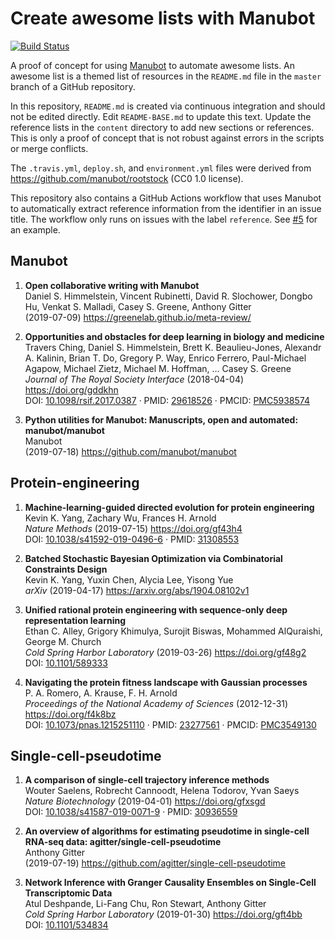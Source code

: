# Create awesome lists with Manubot
[![Build Status](https://travis-ci.com/agitter/manubot-awesome-list.svg?branch=master)](https://travis-ci.com/agitter/manubot-awesome-list)

A proof of concept for using [Manubot](http://manubot.org) to automate awesome lists.
An awesome list is a themed list of resources in the `README.md` file in the `master` branch of a GitHub repository.

In this repository, `README.md` is created via continuous integration and should not be edited directly.
Edit `README-BASE.md` to update this text.
Update the reference lists in the `content` directory to add new sections or references.
This is only a proof of concept that is not robust against errors in the scripts or merge conflicts.

The `.travis.yml`, `deploy.sh`, and `environment.yml` files were derived from <https://github.com/manubot/rootstock> (CC0 1.0 license).

This repository also contains a GitHub Actions workflow that uses Manubot to automatically extract reference information from the identifier in an issue title.
The workflow only runs on issues with the label `reference`.
See [#5](https://github.com/agitter/manubot-awesome-list/issues/5) for an example.

## Manubot
1. **Open collaborative writing with Manubot**  
Daniel S. Himmelstein, Vincent Rubinetti, David R. Slochower, Dongbo Hu, Venkat S. Malladi, Casey S. Greene, Anthony Gitter  
(2019-07-09) <https://greenelab.github.io/meta-review/>

2. **Opportunities and obstacles for deep learning in biology and medicine**  
Travers Ching, Daniel S. Himmelstein, Brett K. Beaulieu-Jones, Alexandr A. Kalinin, Brian T. Do, Gregory P. Way, Enrico Ferrero, Paul-Michael Agapow, Michael Zietz, Michael M. Hoffman, … Casey S. Greene  
*Journal of The Royal Society Interface* (2018-04-04) <https://doi.org/gddkhn>  
DOI: [10.1098/rsif.2017.0387](https://doi.org/10.1098/rsif.2017.0387) · PMID: [29618526](https://www.ncbi.nlm.nih.gov/pubmed/29618526) · PMCID: [PMC5938574](https://www.ncbi.nlm.nih.gov/pmc/articles/PMC5938574)

3. **Python utilities for Manubot: Manuscripts, open and automated: manubot/manubot**  
Manubot  
(2019-07-18) <https://github.com/manubot/manubot>


## Protein-engineering
1. **Machine-learning-guided directed evolution for protein engineering**  
Kevin K. Yang, Zachary Wu, Frances H. Arnold  
*Nature Methods* (2019-07-15) <https://doi.org/gf43h4>  
DOI: [10.1038/s41592-019-0496-6](https://doi.org/10.1038/s41592-019-0496-6) · PMID: [31308553](https://www.ncbi.nlm.nih.gov/pubmed/31308553)

2. **Batched Stochastic Bayesian Optimization via Combinatorial Constraints Design**  
Kevin K. Yang, Yuxin Chen, Alycia Lee, Yisong Yue  
*arXiv* (2019-04-17) <https://arxiv.org/abs/1904.08102v1>

3. **Unified rational protein engineering with sequence-only deep representation learning**  
Ethan C. Alley, Grigory Khimulya, Surojit Biswas, Mohammed AlQuraishi, George M. Church  
*Cold Spring Harbor Laboratory* (2019-03-26) <https://doi.org/gf48g2>  
DOI: [10.1101/589333](https://doi.org/10.1101/589333)

4. **Navigating the protein fitness landscape with Gaussian processes**  
P. A. Romero, A. Krause, F. H. Arnold  
*Proceedings of the National Academy of Sciences* (2012-12-31) <https://doi.org/f4k8bz>  
DOI: [10.1073/pnas.1215251110](https://doi.org/10.1073/pnas.1215251110) · PMID: [23277561](https://www.ncbi.nlm.nih.gov/pubmed/23277561) · PMCID: [PMC3549130](https://www.ncbi.nlm.nih.gov/pmc/articles/PMC3549130)


## Single-cell-pseudotime
1. **A comparison of single-cell trajectory inference methods**  
Wouter Saelens, Robrecht Cannoodt, Helena Todorov, Yvan Saeys  
*Nature Biotechnology* (2019-04-01) <https://doi.org/gfxsgd>  
DOI: [10.1038/s41587-019-0071-9](https://doi.org/10.1038/s41587-019-0071-9) · PMID: [30936559](https://www.ncbi.nlm.nih.gov/pubmed/30936559)

2. **An overview of algorithms for estimating pseudotime in single-cell RNA-seq data: agitter/single-cell-pseudotime**  
Anthony Gitter  
(2019-07-19) <https://github.com/agitter/single-cell-pseudotime>

3. **Network Inference with Granger Causality Ensembles on Single-Cell Transcriptomic Data**  
Atul Deshpande, Li-Fang Chu, Ron Stewart, Anthony Gitter  
*Cold Spring Harbor Laboratory* (2019-01-30) <https://doi.org/gft4bb>  
DOI: [10.1101/534834](https://doi.org/10.1101/534834)


